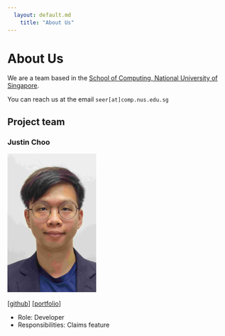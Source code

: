 ```yaml
---
  layout: default.md
    title: "About Us"
---
```


# About Us

We are a team based in the [School of Computing, National University of Singapore](http://www.comp.nus.edu.sg).

You can reach us at the email `seer[at]comp.nus.edu.sg`

## Project team

### Justin Choo

<img src="images/justincjr.png" width="200px">

[[github](https://github.com/Justincjr)]
[[portfolio](team/justincjr)]

* Role: Developer
* Responsibilities: Claims feature


